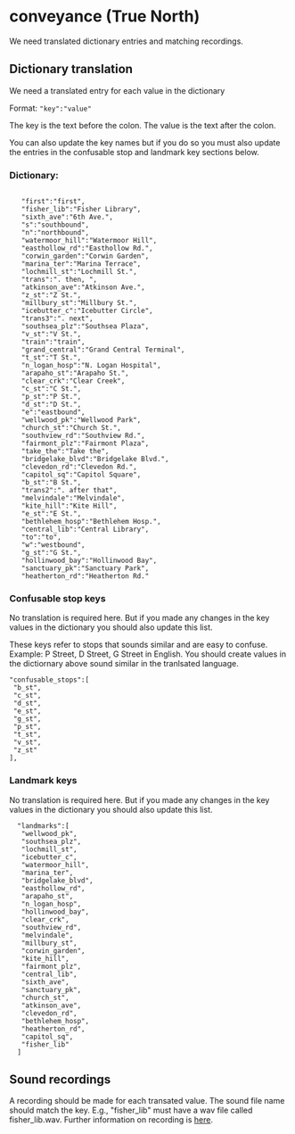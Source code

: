# conveyance (True North)
We need translated dictionary entries and matching recordings.

## Dictionary translation
We need a translated entry for each value in the dictionary

Format:
```"key":"value"```

The key is the text before the colon. The value is the text after the colon.

You can also update the key names but if you do so you must also update the entries in the confusable stop and landmark key sections below.

### Dictionary:
```

   "first":"first",
   "fisher_lib":"Fisher Library",
   "sixth_ave":"6th Ave.",
   "s":"southbound",
   "n":"northbound",
   "watermoor_hill":"Watermoor Hill",
   "easthollow_rd":"Easthollow Rd.",
   "corwin_garden":"Corwin Garden",
   "marina_ter":"Marina Terrace",
   "lochmill_st":"Lochmill St.",
   "trans":". then, ",
   "atkinson_ave":"Atkinson Ave.",
   "z_st":"Z St.",
   "millbury_st":"Millbury St.",
   "icebutter_c":"Icebutter Circle",
   "trans3":". next",
   "southsea_plz":"Southsea Plaza",
   "v_st":"V St.",
   "train":"train",
   "grand_central":"Grand Central Terminal",
   "t_st":"T St.",
   "n_logan_hosp":"N. Logan Hospital",
   "arapaho_st":"Arapaho St.",
   "clear_crk":"Clear Creek",
   "c_st":"C St.",
   "p_st":"P St.",
   "d_st":"D St.",
   "e":"eastbound",
   "wellwood_pk":"Wellwood Park",
   "church_st":"Church St.",
   "southview_rd":"Southview Rd.",
   "fairmont_plz":"Fairmont Plaza",
   "take_the":"Take the",
   "bridgelake_blvd":"Bridgelake Blvd.",
   "clevedon_rd":"Clevedon Rd.",
   "capitol_sq":"Capitol Square",
   "b_st":"B St.",
   "trans2":". after that",
   "melvindale":"Melvindale",
   "kite_hill":"Kite Hill",
   "e_st":"E St.",
   "bethlehem_hosp":"Bethlehem Hosp.",
   "central_lib":"Central Library",
   "to":"to",
   "w":"westbound",
   "g_st":"G St.",
   "hollinwood_bay":"Hollinwood Bay",
   "sanctuary_pk":"Sanctuary Park",
   "heatherton_rd":"Heatherton Rd."

```

### Confusable stop keys
No translation is required here. But if you made any changes in the key values in the dictionary you should also update this list. 

These keys refer to stops that sounds similar and are easy to confuse. Example: P Street, D Street, G Street in English. You should create values in the dictiornary above sound similar in the tranlsated language. 
```
"confusable_stops":[
 "b_st",
 "c_st",
 "d_st",
 "e_st",
 "g_st",
 "p_st",
 "t_st",
 "v_st",
 "z_st"
],
```
### Landmark keys
No translation is required here. But if you made any changes in the key values in the dictionary you should also update this list. 

```
  "landmarks":[
   "wellwood_pk",
   "southsea_plz",
   "lochmill_st",
   "icebutter_c",
   "watermoor_hill",
   "marina_ter",
   "bridgelake_blvd",
   "easthollow_rd",
   "arapaho_st",
   "n_logan_hosp",
   "hollinwood_bay",
   "clear_crk",
   "southview_rd",
   "melvindale",
   "millbury_st",
   "corwin_garden",
   "kite_hill",
   "fairmont_plz",
   "central_lib",
   "sixth_ave",
   "sanctuary_pk",
   "church_st",
   "atkinson_ave",
   "clevedon_rd",
   "bethlehem_hosp",
   "heatherton_rd",
   "capitol_sq",
   "fisher_lib"
  ]
```
## Sound recordings
  A recording should be made for each transated value. The sound file name should match the key.
  E.g., "fisher_lib" must have a wav file called fisher_lib.wav.
  Further information on recording is [here](recording_instr.md).

